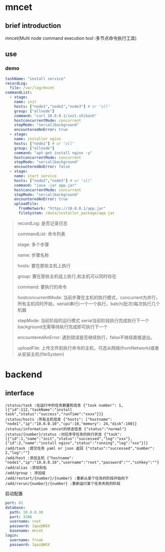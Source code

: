 # mncet

## brief introduction

mncet(Multi node command execution tool :多节点命令执行工具)

## use

### demo

```yaml
taskName: "install service"
recordLog:
  file: /var/log/mncet
commandList:
  - stage:
    name: init
    hosts: ["node1","node2","node3"] # or "all"
    group: ["allnode"]
    command: "curl 10.0.0.1/init.sh|bash"
    hostconcurrentMode: concurrent
    stepMode: "serial|background"
    encounteredAnError: true
  - stage:
    name: installer nginx
    hosts: ["node1"] # or "all"
    group: ["allnode"]
    command: "apt-get install nginx -y"
    hostconcurrentMode: concurrent
    stepMode: "serial|background"
    encounteredAnError: false
  - stage:
    name: start service
    hosts: ["node2","node3"] # or "all"
    command: "java -jar app.jar"
    hostconcurrentMode: concurrent
    stepMode: "serial|background"
    encounteredAnError: true
    uploadFile: 
      fromNetwork: "https://10.0.0.1/app.jar"
      fileSystem: /data/installer_package/app.jar
```



> recordLog: 是否记录日志
>
> commandList: 命令列表
>
> stage: 多个步骤
>
> name: 步骤名称
>
> hosts: 要在那些主机上执行
>
> group: 要在那些主机组上执行,和主机可以同时存在
>
> command: 要执行的命令
>
> hostconcurrentMode: 当前步骤在主机的执行模式，concurrent为并行，所有主机同时开始，serial(串行)一个一个执行，batch(批次)每次执行几个机器
>
> stepMode: 当前阶段的运行模式 serial当前阶段执行完成执行下一个 background无需等待执行完成即可执行下一个
>
> encounteredAnError: 遇到错误是否继续执行，false不继续直接退出。
>
> uploadFile: 上传文件到执行命令的主机，可选从网络(fromNetwork)或者从安装主机(fileSystem)


# backend

## interface

```
/status/task :在运行中的任务数量和信息 {"task number": 1,[{"id":112,"taskName":"install task","status":"success","runTime":"xxxx"}]}
/status/hosts :所有主机信息 {"hosts": ["hostname": "node1","ip":"10.0.0.10","cpu":10,"memory": 24,"disk":100]}
/status/information :mncet的状态信息 {"status":"normal"}
/status/{number}/status :对应序号任务的执行状态 {"task":[{"id":1,"name":"init","status":"successed","log":"xxx"},{"id":2,"name":"install nginx","status":"running","log":"xxx"}]}
/add/task :提交任务 yaml or json 返回 {"status":"successed","number": 2,"log":""}
/add/host :添加主机 {"hostname": "node1","ip":"10.0.0.10","username":"root","password":"","sshkey":""}
/add/alias :添加别名
/add/group : 添加组
/add/restart/{number}/{number} :重新从某个任务的阶段开始向下
/add/rerun/{number}/{number} :重新运行某个任务失败的阶段
```

启动配置
```yaml
port: 81
database:
  path: 10.0.0.10
  port: 3306
  username: root
  password: 1qaz@WSX
  basename: mncet
login:
  username: frnak
  password: 1qaz@WSX
```



